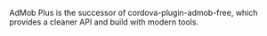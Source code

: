
AdMob Plus is the successor of cordova-plugin-admob-free, which provides a cleaner API and build with modern tools.
